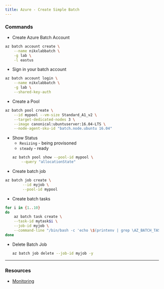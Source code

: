 ```yaml
---
title: Azure - Create Simple Batch
---
```


### Commands
- Create Azure Batch Account
```bash
az batch account create \
    --name nikxlabbatch \
    -g lab \
    -l eastus
```
- Sign in your batch account
```bash
az batch account login \
    --name nikxlabbatch \
    -g lab \
    --shared-key-auth
```
- Create a Pool
```bash
az batch pool create \
    --id mypool --vm-size Standard_A1_v2 \
    --target-dedicated-nodes 3 \
    --image canonical:ubuntuserver:16.04-LTS \
    --node-agent-sku-id "batch.node.ubuntu 16.04"
```
- Show Status
  - `Resizing` - being provisoned
  - `steady` - ready
  ```bash
  az batch pool show --pool-id mypool \
      --query "allocationState"
  ```
- Create batch job
```bash
az batch job create \
        --id myjob \
        --pool-id mypool
```
- Create batch tasks
```bash
for i in {1..10}
do
    az batch task create \
    --task-id mytask$i \
    --job-id myjob \
    --command-line "/bin/bash -c 'echo \$(printenv | grep \AZ_BATCH_TASK_ID) processed by; echo \$(printenv | grep \AZ_BATCH_NODE_ID)'"
done
```
- Delete Batch Job
  ```bash
  az batch job delete --job-id myjob -y
  ```

---

### Resources
 - [Monitoring](https://azure.github.io/BatchExplorer/)
    

